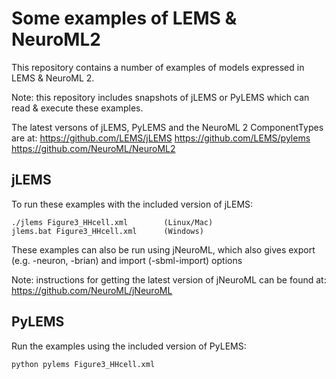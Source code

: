 Some examples of LEMS & NeuroML2
================================

This repository contains a number of examples of models expressed in LEMS & NeuroML 2.

Note: this repository includes snapshots of jLEMS or PyLEMS which can read & execute these examples.

The latest versons of jLEMS, PyLEMS and the NeuroML 2 ComponentTypes are at:
https://github.com/LEMS/jLEMS
https://github.com/LEMS/pylems
https://github.com/NeuroML/NeuroML2

jLEMS
-----

To run these examples with the included version of jLEMS:

    ./jlems Figure3_HHcell.xml        (Linux/Mac)
    jlems.bat Figure3_HHcell.xml      (Windows)

These examples can also be run using jNeuroML, which also gives export (e.g. 
-neuron, -brian) and import (-sbml-import) options

Note: instructions for getting the latest version of jNeuroML can be found at: 
https://github.com/NeuroML/jNeuroML


PyLEMS
------

Run the examples using the included version of PyLEMS:

    python pylems Figure3_HHcell.xml


